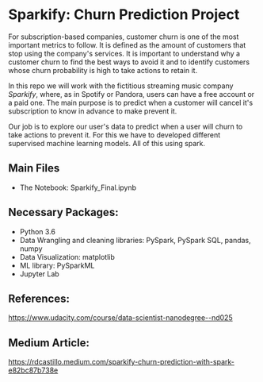 # Sparkify: Churn Prediction Project

For subscription-based companies, customer churn is one of the most important metrics to follow. It is defined as the amount of customers that stop using the company's services. It is important to understand why a customer churn to find the best ways to avoid it and to identify customers whose churn probability is high to take actions to retain it. 

In this repo we will work with the fictitious streaming music company *Sparkify*, where, as in Spotify or Pandora, users can have a free account or a paid one. The main purpose is to predict when a customer will cancel it's subscription to know in advance to make prevent it.

Our job is to explore our user's data to predict when a user will churn to take actions to prevent it. For this we have to developed different supervised machine learning models. All of this using spark.

## Main Files
- The Notebook: Sparkify_Final.ipynb


## Necessary Packages:
- Python 3.6
- Data Wrangling and cleaning libraries: PySpark, PySpark SQL, pandas, numpy
- Data Visualization: matplotlib
- ML library: PySparkML
- Jupyter Lab

## References:
https://www.udacity.com/course/data-scientist-nanodegree--nd025

## Medium Article:
https://rdcastillo.medium.com/sparkify-churn-prediction-with-spark-e82bc87b738e

